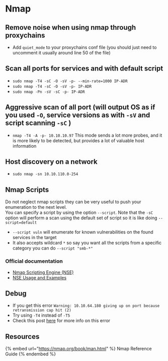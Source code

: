 # Nmap

## Remove noise when using nmap through proxychains

- Add `quiet_mode` to your proxychains conf file (you should just need to uncomment it usually around line 50 of the file)

## Scan all ports for services and with default script

- `sudo nmap -T4 -sC -O -sV -p- --min-rate=1000 IP-ADR`
- `sudo nmap -T4 -sC -O -sV -p- IP-ADR`
- `sudo nmap -Pn -sV -sC -p- IP-ADR`

## Aggressive scan of all port (will output OS as if you used `-O`, service versions as with `-sV` and script scanning `-sC` )

- `nmap -T4 -A -p- 10.10.10.97` This mode sends a lot more probes, and it is more likely to be detected, but provides a lot of valuable host information

## Host discovery on a network

- `sudo nmap -sn 10.10.110.0-254`

## Nmap Scripts

Do not neglect nmap scripts they can be very useful to push your enumeration to the next level.  
You can specify a script by using the option `--script`. Note that the `-sC` option will perform a scan using the default set of script so it is like doing `--script=default`  

- `--script vuln` will enumerate for known vulnerabilities on the found services in the target
- It also accepts wildcard `*` so say you want all the scripts from a specific category you can do `--script "smb-*"`

### Official documentation

- [Nmap Scripting Engine (NSE)](https://nmap.org/book/man-nse.html)
- [NSE Usage and Examples](https://nmap.org/book/nse-usage.html)

## Debug

- If you get this error `Warning: 10.10.64.180 giving up on port because retransmission cap hit (2)`
- Try using `-T4` instead of `-T5`
- Check this post [here](https://stackoverflow.com/questions/14736530/nmap-warning-giving-up-on-port-because-retransmission-cap-hit-2) for more info on this error

## Resources

{% embed url="https://nmap.org/book/man.html" %} Nmap Reference Guide {% endembed %}  
